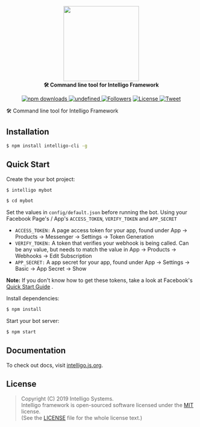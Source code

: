 <p align="center">
	<img src="https://raw.githubusercontent.com/intelligo-systems/intelligo/master/.github/intelligo-logo.png" width="200"/>
<br>
	<b>🛠️ Command line tool for Intelligo Framework</b>
</p>
<p align="center">
   <a href="https://www.npmjs.com/package/intelligo-cli">
      <img alt="npm downloads" src="https://img.shields.io/npm/dt/intelligo-cli.svg?style=flat-square">
    </a>
    <a href="https://www.npmjs.com/package/intelligo-cli">
        <img alt="undefined" src="https://img.shields.io/npm/v/intelligo-cli.svg?style=flat-square">
        </a>
    <a href="https://github.com/tortuvshin/">
        <img src="https://img.shields.io/github/followers/tortuvshin.svg?style=social&label=Follow"
            alt="Followers"></a>
    <a href="https://github.com/intelligo-systems/intelligo-cli/blob/master/LICENSE">
            <img alt="License" src="https://img.shields.io/github/license/intelligo-systems/intelligo-cli.svg?colorB=blue&style=flat-square">
           </a>
      <a href="https://twitter.com/intent/tweet?text=Wow:&url=https://github.com/intelligo-systems/intelligo">
     <img alt="Tweet" src="https://img.shields.io/twitter/url/http/shields.io.svg?style=social">
     </a>

</p>

🛠️ Command line tool for Intelligo Framework

## Installation


```bash
$ npm install intelligo-cli -g 
```

## Quick Start

Create the your bot project:

```bash
$ intelligo mybot
```
```bash
$ cd mybot
```

Set the values in `config/default.json` before running the bot. Using your Facebook Page's / App's `ACCESS_TOKEN`, `VERIFY_TOKEN` and `APP_SECRET`

- `ACCESS_TOKEN:` A page access token for your app, found under App -> Products -> Messenger -> Settings -> Token Generation
- `VERIFY_TOKEN:` A token that verifies your webhook is being called. Can be any value, but needs to match the value in App -> Products -> Webhooks -> Edit Subscription
- `APP_SECRET:` A app secret for your app, found under App -> Settings -> Basic -> App Secret -> Show

**Note:** If you don't know how to get these tokens, take a look at Facebook's [Quick Start Guide](https://developers.facebook.com/docs/messenger-platform/guides/quick-start) .

Install dependencies:

```bash
$ npm install
```

Start your bot server:

```bash
$ npm start
```

## Documentation

To check out docs, visit [intelligo.js.org](https://intelligo.js.org).

## License

> Copyright (C) 2019 Intelligo Systems.  
> Intelligo framework is open-sourced software licensed under the [MIT](https://opensource.org/licenses/MIT) license.  
> (See the [LICENSE](https://github.com/intelligo-systems/intelligo-cli/blob/master/LICENSE) file for the whole license text.)
